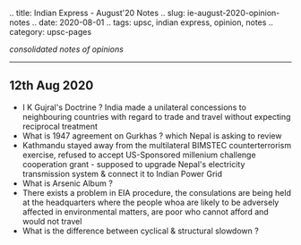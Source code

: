 .. title: Indian Express - August'20  Notes
.. slug: ie-august-2020-opinion-notes
.. date: 2020-08-01 
.. tags: upsc, indian express, opinion, notes
.. category: upsc-pages

*consolidated notes of opinions*
<!-- TEASER_END -->

***

## 12th Aug 2020
- I K Gujral's Doctrine ? India made a unilateral concessions to neighbouring countries with regard to trade and travel without expecting reciprocal treatment
- What is 1947 agreement on Gurkhas ? which Nepal is asking to review
- Kathmandu stayed away from the multilateral BIMSTEC counterterrorism exercise, refused to accept US-Sponsored millenium challenge cooperation grant - supposed to upgrade Nepal's electricity transmission system & connect it to Indian Power Grid
- What is Arsenic Album ? 
- There exists a problem in EIA procedure, the consulations are being held at the headquarters where the people whoa are likely to be adversely affected in environmental matters, are poor who cannot afford and would not travel
- What is the difference between cyclical & structural slowdown ?